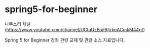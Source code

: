 # spring5-for-beginner

나무소리 채널(https://www.youtube.com/channel/UCtaUzBujIBjtrkqACmkM44g/)

Spring 5 for Beginner 강좌 관련 교재 및 관련 소스 자료입니다.
